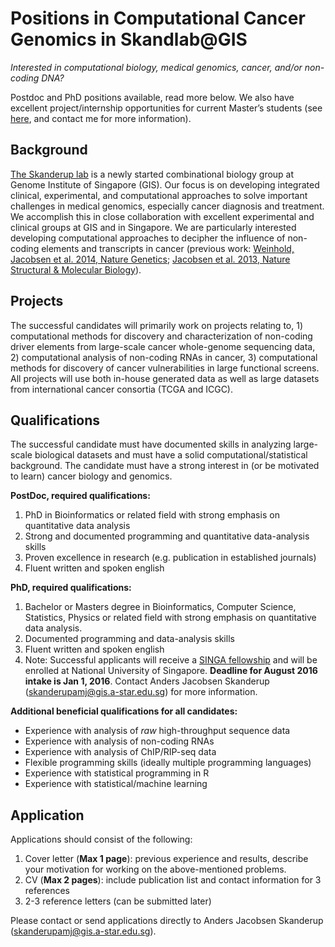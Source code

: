 # Positions in Computational Cancer Genomics in Skandlab@GIS

*Interested in computational biology, medical genomics, cancer, and/or non-coding DNA?*

Postdoc and PhD positions available, read more below. We also have excellent project/internship opportunities for current Master’s students (see [here](http://www.a-star.edu.sg/Awards-Scholarship/Scholarships-Attachments/For-Undergraduate-Studies/Singapore-International-Pre-Graduate-Award.aspx), and contact me for more information).

## Background
[The Skanderup lab](http://www.skandlab.org) is a newly started combinational biology group at Genome Institute of Singapore (GIS). Our focus is on developing integrated clinical, experimental, and computational approaches to solve important challenges in medical genomics, especially cancer diagnosis and treatment. We accomplish this in close collaboration with excellent experimental and clinical groups at GIS and in Singapore. We are particularly interested developing computational approaches to decipher the influence of non-coding elements and transcripts in cancer (previous work: [Weinhold, Jacobsen et al. 2014, Nature Genetics](http://www.nature.com/ng/journal/v46/n11/full/ng.3101.html); [Jacobsen et al. 2013, Nature Structural & Molecular Biology](http://www.nature.com/nsmb/journal/v20/n11/full/nsmb.2678.html)).

## Projects
The successful candidates will primarily work on projects relating to, 1) computational methods for discovery and characterization of non-coding driver elements from large-scale cancer whole-genome sequencing data, 2) computational analysis of non-coding RNAs in cancer, 3) computational methods for discovery of cancer vulnerabilities in large functional screens. All projects will use both in-house generated data as well as large datasets from international cancer consortia (TCGA and ICGC).

## Qualifications
The successful candidate must have documented skills in analyzing large-scale biological datasets and must have a solid computational/statistical background. The candidate must have a strong interest in (or be motivated to learn) cancer biology and genomics.

**PostDoc, required qualifications:**
1. PhD in Bioinformatics or related field with strong emphasis on quantitative data analysis
2. Strong and documented programming and quantitative data-analysis skills
3. Proven excellence in research (e.g. publication in established journals)
3. Fluent written and spoken english

**PhD, required qualifications:**
1. Bachelor or Masters degree in Bioinformatics, Computer Science, Statistics, Physics or related field with strong emphasis on quantitative data analysis.
2. Documented programming and data-analysis skills
3. Fluent written and spoken english
4. Note: Successful applicants will receive a [SINGA fellowship](https://www.a-star.edu.sg/singa-award/Homepage.aspx) and will be enrolled at National University of Singapore. __Deadline for August 2016 intake is Jan 1, 2016__. Contact Anders Jacobsen Skanderup ([skanderupamj@gis.a-star.edu.sg](mailto:skanderupamj@gis.a-star.edu.sg)) for more information.

**Additional beneficial qualifications for all candidates:**
* Experience with analysis of _raw_ high-throughput sequence data
* Experience with analysis of non-coding RNAs
* Experience with analysis of ChIP/RIP-seq data
* Flexible programming skills (ideally multiple programming languages)
* Experience with statistical programming in R
* Experience with statistical/machine learning

## Application
Applications should consist of the following:

1. Cover letter (**Max 1 page**): previous experience and results, describe your motivation for working on the above-mentioned problems.
2. CV (**Max 2 pages**): include publication list and contact information for 3 references
3. 2-3 reference letters (can be submitted later)

Please contact or send applications directly to Anders Jacobsen Skanderup ([skanderupamj@gis.a-star.edu.sg](mailto:skanderupamj@gis.a-star.edu.sg)).